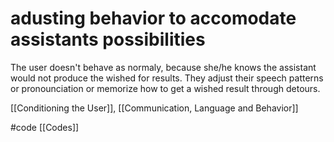 # adusting behavior to accomodate assistants possibilities
The user doesn't behave as normaly, because she/he knows the assistant would not produce the wished for results. They adjust their speech patterns or pronounciation or memorize how to get a wished result through detours.

[[Conditioning the User]], [[Communication, Language and Behavior]]

#code [[Codes]]